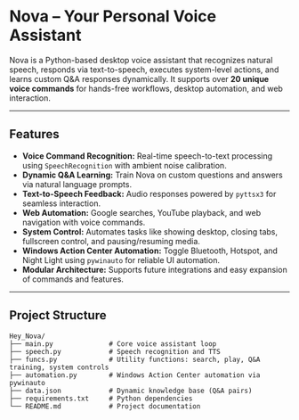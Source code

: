 # Nova – Your Personal Voice Assistant 

Nova is a Python-based desktop voice assistant that recognizes natural speech, responds via text-to-speech, executes system-level actions, and learns custom Q&A responses dynamically. It supports over **20 unique voice commands** for hands-free workflows, desktop automation, and web interaction.

---

##  Features
-  **Voice Command Recognition:** Real-time speech-to-text processing using `SpeechRecognition` with ambient noise calibration.
-  **Dynamic Q&A Learning:** Train Nova on custom questions and answers via natural language prompts.
-  **Text-to-Speech Feedback:** Audio responses powered by `pyttsx3` for seamless interaction.
-  **Web Automation:** Google searches, YouTube playback, and web navigation with voice commands.
-  **System Control:** Automates tasks like showing desktop, closing tabs, fullscreen control, and pausing/resuming media.
-  **Windows Action Center Automation:** Toggle Bluetooth, Hotspot, and Night Light using `pywinauto` for reliable UI automation.
-  **Modular Architecture:** Supports future integrations and easy expansion of commands and features.

---

##  Project Structure
```text
Hey_Nova/
├── main.py              # Core voice assistant loop
├── speech.py            # Speech recognition and TTS
├── funcs.py             # Utility functions: search, play, Q&A training, system controls
├── automation.py        # Windows Action Center automation via pywinauto
├── data.json            # Dynamic knowledge base (Q&A pairs)
├── requirements.txt     # Python dependencies
└── README.md            # Project documentation
